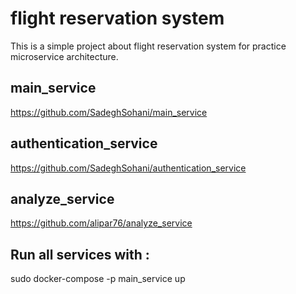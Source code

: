 # flight reservation system
This is a simple project about flight reservation system for practice microservice architecture.
## main_service
https://github.com/SadeghSohani/main_service
## authentication_service 
https://github.com/SadeghSohani/authentication_service
## analyze_service
https://github.com/alipar76/analyze_service
## Run all services with : 
sudo docker-compose -p main_service up
